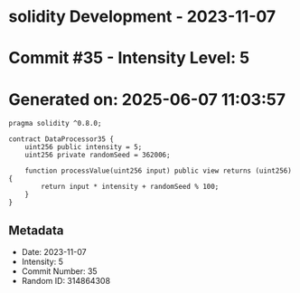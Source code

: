 ﻿# solidity Development - 2023-11-07
# Commit #35 - Intensity Level: 5
# Generated on: 2025-06-07 11:03:57
```solidity
pragma solidity ^0.8.0;

contract DataProcessor35 {
    uint256 public intensity = 5;
    uint256 private randomSeed = 362006;

    function processValue(uint256 input) public view returns (uint256) {
        return input * intensity + randomSeed % 100;
    }
}
```
## Metadata
- Date: 2023-11-07
- Intensity: 5
- Commit Number: 35
- Random ID: 314864308
